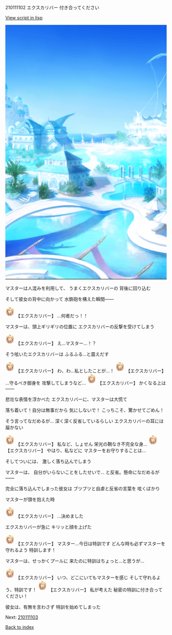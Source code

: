 210111102 エクスカリバー 付き合ってください

[View script in lisp](../scripts/210111102.txt)

![sea_resort_day.png](../images/backgrounds/sea_resort_day.png)

マスターは人混みを利用して、
うまくエクスカリバーの
背後に回り込む

そして彼女の背中に向かって
水鉄砲を構えた瞬間――

<img src="../images/units/2101111.png" alt="2101111.png" height="34"/>
【エクスカリバー】
…何者だっ！！

マスターは、頭上ギリギリの位置に
エクスカリバーの反撃を受けてしまう

<img src="../images/units/2101111.png" alt="2101111.png" height="34"/>
【エクスカリバー】
え…マスター…！？

そう呟いたエクスカリバーは
ふるふる…と震えだす

<img src="../images/units/2101111.png" alt="2101111.png" height="34"/>
【エクスカリバー】
わ、わ…私としたことが…！

<img src="../images/units/2101111.png" alt="2101111.png" height="34"/>
【エクスカリバー】
…守るべき御身を
攻撃してしまうなど…

<img src="../images/units/2101111.png" alt="2101111.png" height="34"/>
【エクスカリバー】
かくなる上は――

悲壮な表情を浮かべた
エクスカリバーに、マスターは大慌て

落ち着いて！自分は無事だから
気にしないで！
こっちこそ、驚かせてごめん！

そう言ってなだめるが…
深く深く反省しているらしい
エクスカリバーの耳には届かない

<img src="../images/units/2101111.png" alt="2101111.png" height="34"/>
【エクスカリバー】
私など、しょせん
栄光の鞘なき不完全な身…

<img src="../images/units/2101111.png" alt="2101111.png" height="34"/>
【エクスカリバー】
やはり、私などに
マスターをお守りすることは…

そしてついには、
激しく落ち込んでしまう

マスターは、
自分がいらないことをしたせいで…
と反省。懸命になだめるが――

完全に落ち込んでしまった彼女は
ブツブツと自虐と反省の言葉を
呟くばかり

マスターが頭を抱えた時

<img src="../images/units/2101111.png" alt="2101111.png" height="34"/>
【エクスカリバー】
…決めました

エクスカリバーが急に
キリッと顔を上げた

<img src="../images/units/2101111.png" alt="2101111.png" height="34"/>
【エクスカリバー】
マスター…今日は特訓です
どんな時も必ずマスターを守れるよう
特訓します！

マスターは、せっかくプールに
来たのに特訓はちょっと…と思うが…

<img src="../images/units/2101111.png" alt="2101111.png" height="34"/>
【エクスカリバー】
いつ、どこにいてもマスターを感じ
そして守れるよう、特訓です！

<img src="../images/units/2101111.png" alt="2101111.png" height="34"/>
【エクスカリバー】
私が考えた
秘密の特訓に付き合ってください！

彼女は、有無を言わさず
特訓を始めてしまった

Next: [210111103](210111103.md)

[Back to index](index.md)
